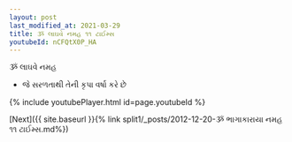 ```yaml
---
layout: post
last_modified_at: 2021-03-29
title: ૐ લાઘવે નમહ ૧૧ ટાઈમ્સ
youtubeId: nCFQtX0P_HA
---
```

 
 
 ૐ લાઘવે નમહ  
 
 -  જે સરળતાથી તેની કૃપા વર્ષા કરે છે 
 
  
 
  
 
 
 
 
 
 


{% include youtubePlayer.html id=page.youtubeId %}
 
[Next]({{ site.baseurl }}{% link  split1/_posts/2012-12-20-ૐ ભાગાકારાયા નમહ ૧૧ ટાઈમ્સ.md%})
 
